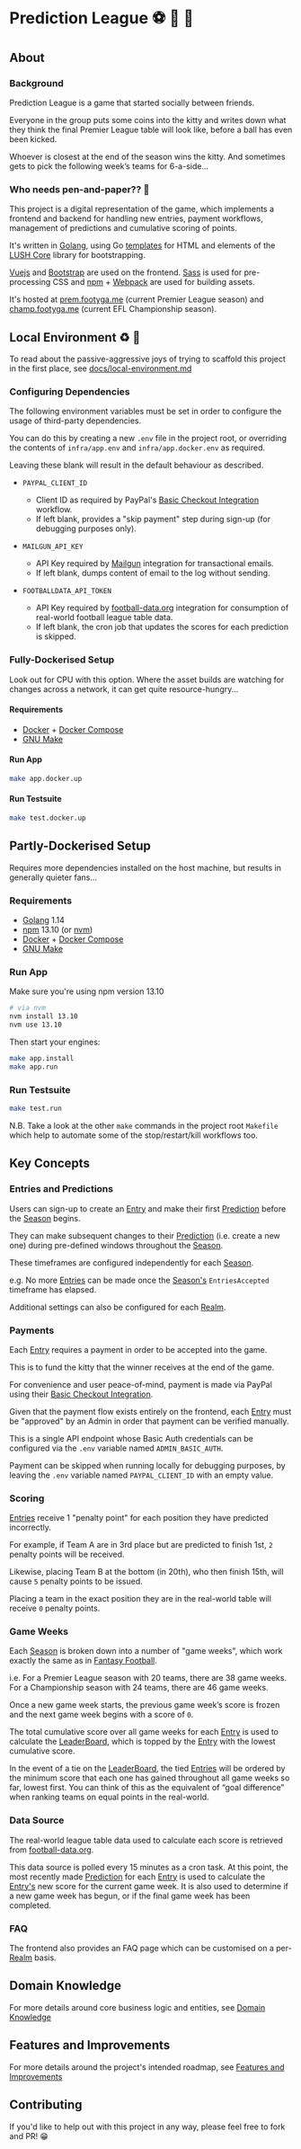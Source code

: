 # Prediction League ⚽️‍ 🔮 🧙‍


## About

### Background

Prediction League is a game that started socially between friends.

Everyone in the group puts some coins into the kitty and writes down what they think the final Premier League table will look like,
before a ball has even been kicked.

Whoever is closest at the end of the season wins the kitty. And sometimes gets to pick the following week’s teams for 6-a-side...

### Who needs pen-and-paper?? 📝

This project is a digital representation of the game, which implements a frontend and backend for handling new entries,
payment workflows, management of predictions and cumulative scoring of points.

It's written in [Golang](https://golang.org/), using Go [templates](https://golang.org/pkg/text/template/) for HTML and
elements of the [LUSH Core](https://github.com/LUSHDigital/core) library for bootstrapping.

[Vuejs](https://vuejs.org/) and [Bootstrap](https://getbootstrap.com/) are used on the frontend.
[Sass](https://sass-lang.com/) is used for pre-processing CSS and [npm](https://npmjs.com/) + [Webpack](https://webpack.js.org/)
are used for building assets.

It's hosted at [prem.footyga.me](https://prem.footyga.me) (current Premier League season) and
[champ.footyga.me](https://champ.footyga.me) (current EFL Championship season).


## Local Environment ♻️ 🌳

To read about the passive-aggressive joys of trying to scaffold this project in the first place, see [docs/local-environment.md](docs/local-environment.md)

### Configuring Dependencies

The following environment variables must be set in order to configure the usage of third-party dependencies.

You can do this by creating a new `.env` file in the project root, or overriding the contents of `infra/app.env`
and `infra/app.docker.env` as required.

Leaving these blank will result in the default behaviour as described.

* `PAYPAL_CLIENT_ID`
    * Client ID as required by PayPal's [Basic Checkout Integration](https://developer.paypal.com/docs/checkout/integrate/)
    workflow.
    * If left blank, provides a "skip payment" step during sign-up (for debugging purposes only).

* `MAILGUN_API_KEY`
    * API Key required by [Mailgun](https://www.mailgun.com/) integration for transactional emails.
    * If left blank, dumps content of email to the log without sending.

* `FOOTBALLDATA_API_TOKEN`
    * API Key required by [football-data.org](https://www.football-data.org/) integration for consumption of real-world
    football league table data.
    * If left blank, the cron job that updates the scores for each prediction is skipped.

### Fully-Dockerised Setup

Look out for CPU with this option. Where the asset builds are watching for changes across a network, it
can get quite resource-hungry...

#### Requirements

* [Docker](https://docker.com/) + [Docker Compose](https://github.com/docker/compose)
* [GNU Make](https://gnu.org/software/make/manual/make.html)

#### Run App

```bash
make app.docker.up
```

#### Run Testsuite

```bash
make test.docker.up
```

## Partly-Dockerised Setup

Requires more dependencies installed on the host machine, but results in generally quieter fans...

### Requirements

* [Golang](https://golang.org/) 1.14
* [npm](https://npmjs.com/) 13.10 (or [nvm](http://nvm.sh))
* [Docker](https://docker.com/) + [Docker Compose](https://github.com/docker/compose)
* [GNU Make](https://gnu.org/software/make/manual/make.html)

### Run App

Make sure you're using npm version 13.10

```bash
# via nvm
nvm install 13.10
nvm use 13.10
```

Then start your engines:

```bash
make app.install
make app.run
```

### Run Testsuite

```bash
make test.run
```

N.B. Take a look at the other `make` commands in the project root `Makefile` which help to automate
some of the stop/restart/kill workflows too.


## Key Concepts

### Entries and Predictions

Users can sign-up to create an [Entry](docs/domain-knowledge.md#entry) and make their first [Prediction](docs/domain-knowledge.md#entryprediction)
before the [Season](docs/domain-knowledge.md#season) begins.

They can make subsequent changes to their [Prediction](docs/domain-knowledge.md#entryprediction) (i.e. create a new one) during
pre-defined windows throughout the [Season](docs/domain-knowledge.md#season).

These timeframes are configured independently for each [Season](docs/domain-knowledge.md#season).

e.g. No more [Entries](docs/domain-knowledge.md#entry) can be made once the [Season's](docs/domain-knowledge.md#season) `EntriesAccepted`
timeframe has elapsed.

Additional settings can also be configured for each [Realm](docs/domain-knowledge.md#realm).

### Payments

Each [Entry](docs/domain-knowledge.md#entry) requires a payment in order to be accepted into the game.

This is to fund the kitty that the winner receives at the end of the game.

For convenience and user peace-of-mind, payment is made via PayPal using their [Basic Checkout Integration](https://developer.paypal.com/docs/checkout/integrate/).

Given that the payment flow exists entirely on the frontend, each [Entry](docs/domain-knowledge.md#entry) must be "approved" by an
Admin in order that payment can be verified manually.

This is a single API endpoint whose Basic Auth credentials can be configured via the `.env` variable named `ADMIN_BASIC_AUTH`.

Payment can be skipped when running locally for debugging purposes, by leaving the `.env` variable named `PAYPAL_CLIENT_ID`
with an empty value.

### Scoring

[Entries](docs/domain-knowledge.md#entry) receive 1 "penalty point" for each position they have predicted incorrectly.

For example, if Team A are in 3rd place but are predicted to finish 1st, `2` penalty points will be received.

Likewise, placing Team B at the bottom (in 20th), who then finish 15th, will cause `5` penalty points to be issued.

Placing a team in the exact position they are in the real-world table will receive `0` penalty points.

### Game Weeks

Each [Season](docs/domain-knowledge.md#season) is broken down into a number of "game weeks", which work exactly the same as in
[Fantasy Football](https://fantasy.premierleague.com/).

i.e. For a Premier League season with 20 teams, there are 38 game weeks.
For a Championship season with 24 teams, there are 46 game weeks.

Once a new game week starts, the previous game week’s score is frozen and the next game week begins with a score of `0`.

The total cumulative score over all game weeks for each [Entry](docs/domain-knowledge.md#entry) is used to calculate the
[LeaderBoard](docs/domain-knowledge.md#leaderboard), which is topped by the [Entry](docs/domain-knowledge.md#entry) with the lowest cumulative score.

In the event of a tie on the [LeaderBoard](docs/domain-knowledge.md#leaderboard), the tied [Entries](docs/domain-knowledge.md#entry) will
be ordered by the minimum score that each one has gained throughout all game weeks so far, lowest first. You can think
of this as the equivalent of “goal difference” when ranking teams on equal points in the real-world.

### Data Source

The real-world league table data used to calculate each score is retrieved from [football-data.org](https://www.football-data.org/).

This data source is polled every 15 minutes as a cron task. At this point, the most recently made [Prediction](docs/domain-knowledge.md#entryprediction)
for each [Entry](docs/domain-knowledge.md#entry) is used to calculate the [Entry's](docs/domain-knowledge.md#entry) new score for the
current game week. It is also used to determine if a new game week has begun, or if the final game week has been completed.

### FAQ

The frontend also provides an FAQ page which can be customised on a per-[Realm](docs/domain-knowledge.md#realm) basis. 


## Domain Knowledge

For more details around core business logic and entities, see [Domain Knowledge](docs/domain-knowledge.md)


## Features and Improvements

For more details around the project's intended roadmap, see [Features and Improvements](docs/features-and-improvements.md)


## Contributing

If you'd like to help out with this project in any way, please feel free to fork and PR! 😁
